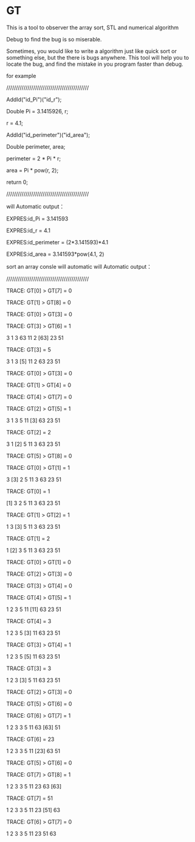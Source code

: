 # GT
This is a tool to observer the array sort, STL and numerical algorithm

Debug to find the bug is so miserable.

Sometimes, you would like to write a algorithm just like quick sort or something else, 
but the there is bugs anywhere. This tool will help you to locate the bug, 
and find the mistake in you program faster than debug.
 
for example 
 
/////////////////////////////////////////// 

AddId("id_Pi")("id_r"); 

Double Pi = 3.1415926, r; 

r = 4.1; 

AddId("id_perimeter")("id_area"); 

Double perimeter, area; 

perimeter = 2 * Pi * r; 

area = Pi * pow(r, 2); 

return 0; 
 
/////////////////////////////////////////// 

will Automatic output： 
  
EXPRES:id_Pi = 3.141593 

EXPRES:id_r = 4.1 

EXPRES:id_perimeter = (2*3.141593)*4.1 

EXPRES:id_area = 3.141593*pow(4.1, 2) 

 
 
sort an array consle will automatic will Automatic output：

///////////////////////////////////////////

TRACE: GT[0] > GT[7] = 0 

TRACE: GT[1] > GT[8] = 0 

TRACE: GT[0] > GT[3] = 0 

TRACE: GT[3] > GT[6] = 1 

3   1   3   63   11   2  [63]  23   51  

TRACE: GT[3] = 5 

3   1   3  [5]  11   2   63   23   51 

TRACE: GT[0] > GT[3] = 0 

TRACE: GT[1] > GT[4] = 0

TRACE: GT[4] > GT[7] = 0

TRACE: GT[2] > GT[5] = 1

3   1   3   5   11  [3]  63   23   51

TRACE: GT[2] = 2

3   1  [2]  5   11   3   63   23   51

TRACE: GT[5] > GT[8] = 0

TRACE: GT[0] > GT[1] = 1

3  [3]  2   5   11   3   63   23   51

TRACE: GT[0] = 1

[1]  3   2   5   11   3   63   23   51

TRACE: GT[1] > GT[2] = 1

1   3  [3]  5   11   3   63   23   51

TRACE: GT[1] = 2

1  [2]  3   5   11   3   63   23   51

TRACE: GT[0] > GT[1] = 0

TRACE: GT[2] > GT[3] = 0

TRACE: GT[3] > GT[4] = 0

TRACE: GT[4] > GT[5] = 1

1   2   3   5   11  [11]  63   23   51

TRACE: GT[4] = 3

1   2   3   5  [3]  11   63   23   51

TRACE: GT[3] > GT[4] = 1

1   2   3   5  [5]  11   63   23   51

TRACE: GT[3] = 3

1   2   3  [3]  5   11   63   23   51

TRACE: GT[2] > GT[3] = 0

TRACE: GT[5] > GT[6] = 0

TRACE: GT[6] > GT[7] = 1

1   2   3   3   5   11   63  [63]  51

TRACE: GT[6] = 23

1   2   3   3   5   11  [23]  63   51

TRACE: GT[5] > GT[6] = 0

TRACE: GT[7] > GT[8] = 1

1   2   3   3   5   11   23   63  [63]

TRACE: GT[7] = 51

1   2   3   3   5   11   23  [51]  63

TRACE: GT[6] > GT[7] = 0

1  2  3  3  5  11  23  51  63
